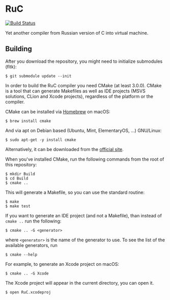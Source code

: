 # RuC
[![Build Status](https://travis-ci.org/andrey-terekhov/RuC.svg?branch=master)](https://travis-ci.org/andrey-terekhov/RuC)

Yet another compiler from Russian version of C into virtual machine.

## Building
After you download the repository, you might need to initialize submodules (fltk):
```
$ git submodule update --init
```

In order to build the RuC compiler you need CMake (at least 3.0.0). CMake is a tool that can generate Makefiles as well as IDE projects (MSVS solutions, CLion and Xcode projects), regardless of the platform or the compiler.

CMake can be installed via [Homebrew](http://brew.sh) on macOS:

```
$ brew install cmake
```

And via apt on Debian based (Ubuntu, Mint, ElementaryOS, …) GNU/Linux:

```
$ sudo apt-get -y install cmake
```

Alternatively, it can be downloaded from the [official site](https://cmake.org/download/).

When you've installed CMake, run the following commands from the root of this repository:

```
$ mkdir Build
$ cd Build
$ cmake ..
```

This will generate a Makefile, so you can use the standard routine:

```
$ make
$ make test
```

If you want to generate an IDE project (and not a Makefile), than instead of `cmake ..` run the following:

```
$ cmake .. -G <generator>
```

where `<generator>` is the name of the generator to use. To see the list of the available generators, run

```
$ cmake --help
```

For example, to generate an Xcode project on macOS:

```
$ cmake .. -G Xcode
```

The Xcode project will appear in the current directory, you can open it.

```
$ open RuC.xcodeproj
```
